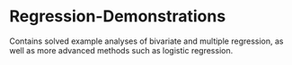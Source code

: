 # Regression-Demonstrations
Contains solved example analyses of bivariate and multiple regression, as well as more advanced methods such as logistic regression.
